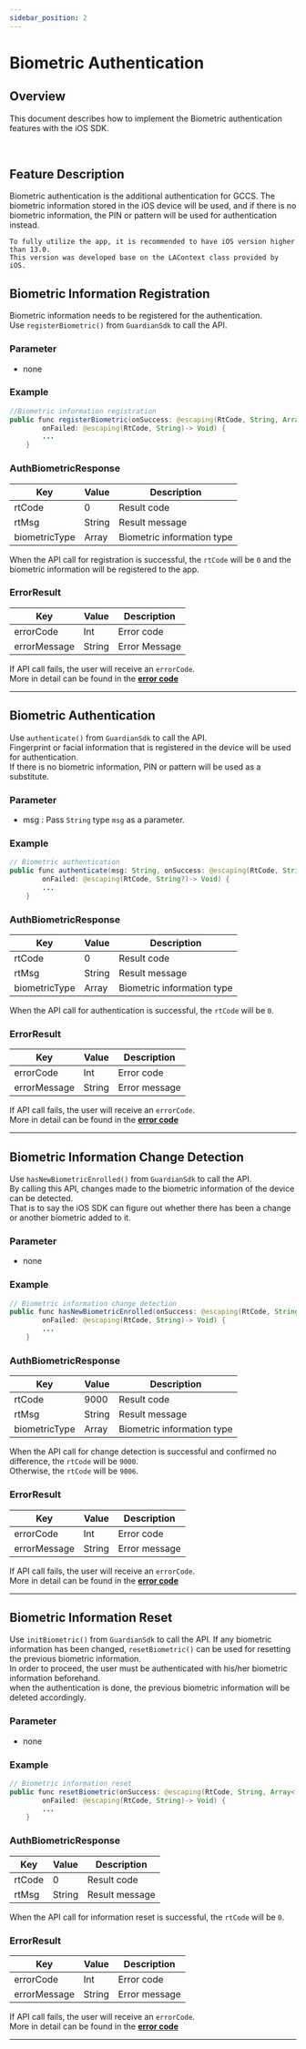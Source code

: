 ```yaml
---
sidebar_position: 2
---
```

# Biometric Authentication

## Overview

This document describes how to implement the Biometric authentication features with the iOS SDK.

<br/>

## Feature Description
Biometric authentication is the additional authentication for GCCS. The biometric information stored in the iOS device will be used, and if there is no biometric information, the PIN or pattern will be used for authentication instead.
```
To fully utilize the app, it is recommended to have iOS version higher than 13.0.
This version was developed base on the LAContext class provided by iOS.
```

## Biometric Information Registration
Biometric information needs to be registered for the authentication.   
Use `registerBiometric()` from `GuardianSdk` to call the API.

### Parameter
- none

### Example
```java
//Biometric information registration
public func registerBiometric(onSuccess: @escaping(RtCode, String, Array<[String:String]>)-> Void, 
        onFailed: @escaping(RtCode, String)-> Void) {
        ...
    }
```
### AuthBiometricResponse
|Key|Value|Description|
|------|---|---|
|rtCode|0|Result code|
|rtMsg|String|Result message|
|biometricType|Array|Biometric information type|

When the API call for registration is successful, the `rtCode` will be `0` and the biometric information will be registered to the app.

### ErrorResult
|Key|Value|Description|
|------|---|---|
|errorCode|Int|Error code|
|errorMessage|String|Error Message|

If API call fails, the user will receive an `errorCode`.   
More in detail can be found in the **[error code](https://developers.fnsvalue.co.kr/docs/auth/errorcode)**

---

## Biometric Authentication
Use `authenticate()` from `GuardianSdk` to call the API.   
Fingerprint or facial information that is registered in the device will be used for authentication.   
If there is no biometric information, PIN or pattern will be used as a substitute.

### Parameter
- msg : Pass `String` type `msg` as a parameter.

### Example
```java
// Biometric authentication
public func authenticate(msg: String, onSuccess: @escaping(RtCode, String, Array<[String:String]>)-> Void, 
        onFailed: @escaping(RtCode, String?)-> Void) {
        ...
    }
```

### AuthBiometricResponse
|Key|Value|Description|
|------|---|---|
|rtCode|0|Result code|
|rtMsg|String|Result message|
|biometricType|Array|Biometric information type|

When the API call for authentication is successful, the `rtCode` will be `0`.

### ErrorResult
|Key|Value|Description|
|------|---|---|
|errorCode|Int|Error code|
|errorMessage|String|Error message|

If API call fails, the user will receive an `errorCode`.   
More in detail can be found in the **[error code](https://developers.fnsvalue.co.kr/docs/auth/errorcode)**

---

## Biometric Information Change Detection
Use `hasNewBiometricEnrolled()` from `GuardianSdk` to call the API.   
By calling this API, changes made to the biometric information of the device can be detected.   
That is to say the iOS SDK can figure out whether there has been a change or another biometric added to it.

### Parameter
- none

### Example
```java
// Biometric information change detection
public func hasNewBiometricEnrolled(onSuccess: @escaping(RtCode, String, Array<[String:String]>)-> Void, 
        onFailed: @escaping(RtCode, String)-> Void) {
        ...
    }
```

### AuthBiometricResponse
|Key|Value|Description|
|------|---|---|
|rtCode|9000|Result code|
|rtMsg|String|Result message|
|biometricType|Array|Biometric information type|

When the API call for change detection is successful and confirmed no difference, the `rtCode` will be `9000`.       
Otherwise, the `rtCode` will be `9006`.

### ErrorResult
|Key|Value|Description|
|------|---|---|
|errorCode|Int|Error code|
|errorMessage|String|Error message|

If API call fails, the user will receive an `errorCode`.   
More in detail can be found in the **[error code](https://developers.fnsvalue.co.kr/docs/auth/errorcode)**

---

## Biometric Information Reset
Use `initBiometric()` from `GuardianSdk` to call the API.
If any biometric information has been changed, `resetBiometric()` can be used for resetting the previous biometric information.   
In order to proceed, the user must be authenticated with his/her biometric information beforehand.   
when the authentication is done, the previous biometric information will be deleted accordingly.

### Parameter
- none

### Example
```java
// Biometric information reset
public func resetBiometric(onSuccess: @escaping(RtCode, String, Array<[String:String]>)-> Void, 
        onFailed: @escaping(RtCode, String)-> Void) {
        ...
    }
```

### AuthBiometricResponse
|Key|Value|Description|
|------|---|---|
|rtCode|0|Result code|
|rtMsg|String|Result message|

When the API call for information reset is successful, the `rtCode` will be `0`.

### ErrorResult
|Key|Value|Description|
|------|---|---|
|errorCode|Int|Error code|
|errorMessage|String|Error message|

If API call fails, the user will receive an `errorCode`.   
More in detail can be found in the **[error code](https://developers.fnsvalue.co.kr/docs/auth/errorcode#Biometric-authentication-error)**

---